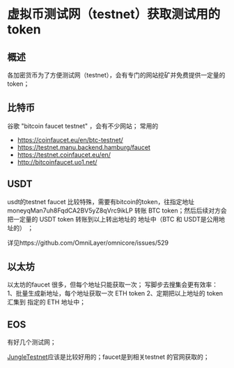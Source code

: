 # 虚拟币测试网（testnet）获取测试用的token


## 概述
各加密货币为了方便测试网（testnet），会有专门的网站挖矿并免费提供一定量的token；


## 比特币
谷歌 "bitcoin faucet testnet" ，会有不少网站；
常用的
- https://coinfaucet.eu/en/btc-testnet/
- https://testnet.manu.backend.hamburg/faucet
- https://testnet.coinfaucet.eu/en/
- http://bitcoinfaucet.uo1.net/

## USDT
usdt的testnet faucet 比较特殊，需要有bitcoin的token，往指定地址 moneyqMan7uh8FqdCA2BV5yZ8qVrc9ikLP 转账 BTC token；然后后续对方会把一定量的 USDT token 转账到以上转出地址的 地址中（BTC 和 USDT是公用地址的） ；

详见https://github.com/OmniLayer/omnicore/issues/529 


## 以太坊
以太坊的faucet 很多，但每个地址只能获取一次；
写脚步去搜集会更有效率：
1、批量生成新地址，每个地址获取一次 ETH token
2、定期把以上地址的 token 汇集到 指定的 ETH 地址中；

## EOS
有好几个测试网；

[JungleTestnet](https://www.imooc.com/article/34270)应该是比较好用的；faucet是到相关testnet 的官网获取的；

